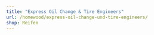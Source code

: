 ```yaml
---
title: "Express Oil Change & Tire Engineers"
url: /homewood/express-oil-change-und-tire-engineers/
shop: Reifen
---
```

